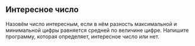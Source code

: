 ## Интересное число

Назовём число интересным, если в нём разность максимальной и минимальной цифры равняется средней по величине цифре. Напишите программу, которая определяет, интересное число или нет. 